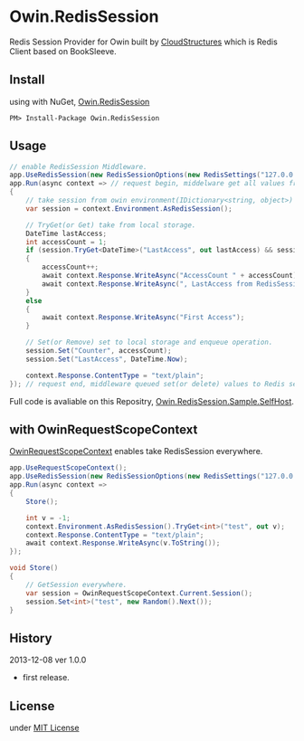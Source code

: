 Owin.RedisSession
=================

Redis Session Provider for Owin built by [CloudStructures](https://github.com/neuecc/CloudStructures) which is Redis Client based on BookSleeve.

Install
---
using with NuGet, [Owin.RedisSession](https://nuget.org/packages/Owin.RedisSession/)
```
PM> Install-Package Owin.RedisSession
```

Usage
---
```csharp
// enable RedisSession Middleware.
app.UseRedisSession(new RedisSessionOptions(new RedisSettings("127.0.0.1")));
app.Run(async context => // request begin, middelware get all values from Redis server.
{
    // take session from owin environment(IDictionary<string, object>)
    var session = context.Environment.AsRedisSession();

    // TryGet(or Get) take from local storage.
    DateTime lastAccess;
    int accessCount = 1;
    if (session.TryGet<DateTime>("LastAccess", out lastAccess) && session.TryGet<int>("Counter", out accessCount))
    {
        accessCount++;
        await context.Response.WriteAsync("AccessCount " + accessCount);
        await context.Response.WriteAsync(", LastAccess from RedisSession => " + lastAccess.ToString());
    }
    else
    {
        await context.Response.WriteAsync("First Access");
    }

    // Set(or Remove) set to local storage and enqueue operation.
    session.Set("Counter", accessCount);
    session.Set("LastAccess", DateTime.Now);

    context.Response.ContentType = "text/plain";
}); // request end, middleware queued set(or delete) values to Redis server.
```

Full code is avaliable on this Repositry, [Owin.RedisSession.Sample.SelfHost](https://github.com/neuecc/Owin.RedisSession/tree/master/Owin.RedisSession.Sample.SelfHost).

with OwinRequestScopeContext
---
[OwinRequestScopeContext](https://github.com/neuecc/OwinRequestScopeContext) enables take RedisSession everywhere.

```csharp
app.UseRequestScopeContext();
app.UseRedisSession(new RedisSessionOptions(new RedisSettings("127.0.0.1")));
app.Run(async context =>
{
    Store();

    int v = -1;
    context.Environment.AsRedisSession().TryGet<int>("test", out v);
    context.Response.ContentType = "text/plain";
    await context.Response.WriteAsync(v.ToString());
});

void Store()
{
    // GetSession everywhere.
    var session = OwinRequestScopeContext.Current.Session();
    session.Set<int>("test", new Random().Next());
}
```

History
---
2013-12-08 ver 1.0.0
* first release.

License
---
under [MIT License](http://opensource.org/licenses/MIT)
